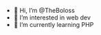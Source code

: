 - 👋 Hi, I’m @TheBoloss
- 👀 I’m interested in web dev
- 🌱 I’m currently learning PHP

<!---
TheBoloss/TheBoloss is a ✨ special ✨ repository because its `README.md` (this file) appears on your GitHub profile.
You can click the Preview link to take a look at your changes.
--->
